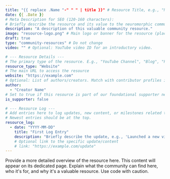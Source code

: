 ```yaml
---
title: "{{ replace .Name "-" " " | title }}" # Resource Title, e.g., "Neuromorphic Engineering Blog"
date: {{ .Date }}
# Meta Description for SEO (120-160 characters):
# Briefly describe the resource and its value to the neuromorphic community.
description: "A description of this valuable community resource."
image: "resource-logo.png" # Main logo or banner for the resource (place in this folder)
draft: true
type: "community-resources" # Do not change
video: "" # Optional: YouTube video ID for an introductory video.

# --- Resource Details ---
# The primary type of the resource. E.g., "YouTube Channel", "Blog", "Podcast", "Community Website"
resource_type: "Website" 
# The main URL to access the resource
website: "https://example.com"
# Optional: List of authors/creators. Match with contributor profiles if they exist.
author:
  - "Creator Name"
# Set to true if this resource is part of our foundational supporter network.
is_supporter: false

# --- Resource Log ---
# Add entries here to log updates, new content, or milestones related to the resource.
# Newest entries should be at the top.
resource_log:
  - date: "YYYY-MM-DD"
    title: "First Log Entry"
    description: "Briefly describe the update, e.g., 'Launched a new video series on SNNs'."
    # Optional link to the specific update/content
    # link: "https://example.com/update" 
---
```


Provide a more detailed overview of the resource here. This content will appear on its dedicated page.
Explain what the community can find here, who it's for, and why it's a valuable resource.
Use code with caution.